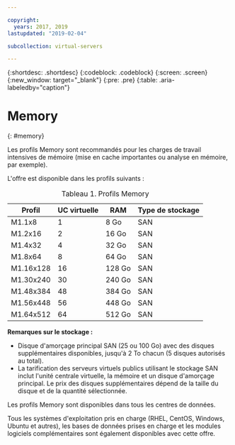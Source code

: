 ```yaml
---

copyright:
  years: 2017, 2019
lastupdated: "2019-02-04"

subcollection: virtual-servers

---
```


{:shortdesc: .shortdesc}
{:codeblock: .codeblock}
{:screen: .screen}
{:new_window: target="_blank"}
{:pre: .pre}
{:table: .aria-labeledby="caption"}

# Memory
{: #memory}

Les profils Memory sont recommandés pour les charges de travail intensives de mémoire (mise en cache importantes ou analyse en mémoire, par exemple).

L'offre est disponible dans les profils suivants :

<table>
<CAPTION>Tableau 1. Profils Memory</CAPTION>
<THEAD>
<TR>
<th>Profil</th>
<th>UC virtuelle</th>
<th>RAM</th>
<th>Type de stockage</th>
</TR>
</THEAD>
<TBODY>
<tr>
<td>M1.1x8</td>
<td>1</td>
<td>8 Go</td>
<td>SAN</td>
</tr>
<tr>
<td>M1.2x16</td>
<td>2</td>
<td>16 Go</td>
<td>SAN</td>
</tr>
<tr>
<td>M1.4x32</td>
<td>4</td>
<td>32 Go</td>
<td>SAN</td>
</tr>
<tr>
<td>M1.8x64</td>
<td>8</td>
<td>64 Go</td>
<td>SAN</td>
</tr>
<tr>
<td>M1.16x128</td>
<td>16</td>
<td>128 Go</td>
<td>SAN</td>
</tr>
<tr>
<td>M1.30x240</td>
<td>30</td>
<td>240 Go</td>
<td>SAN</td>
</tr>
<tr>
<td>M1.48x384</td>
<td>48</td>
<td>384 Go</td>
<td>SAN</td>
</tr>
<tr>
<td>M1.56x448</td>
<td>56</td>
<td>448 Go</td>
<td>SAN</td>
</tr>
<tr>
<td>M1.64x512</td>
<td>64</td>
<td>512 Go</td>
<td>SAN</td>
</tr>
</TBODY>
</table>

**Remarques sur le stockage :**
* Disque d'amorçage principal SAN (25 ou 100 Go) avec des disques supplémentaires disponibles, jusqu'à 2 To chacun (5 disques autorisés au total).
* La tarification des serveurs virtuels publics utilisant le stockage SAN inclut l'unité centrale virtuelle, la mémoire et un disque d'amorçage principal. Le prix des disques supplémentaires dépend de la taille du disque et de la quantité sélectionnée.  

Les profils Memory sont disponibles dans tous les centres de données.

Tous les systèmes d'exploitation pris en charge (RHEL, CentOS, Windows, Ubuntu et autres), les bases de données prises en charge et les modules logiciels complémentaires sont également disponibles avec cette offre.  
